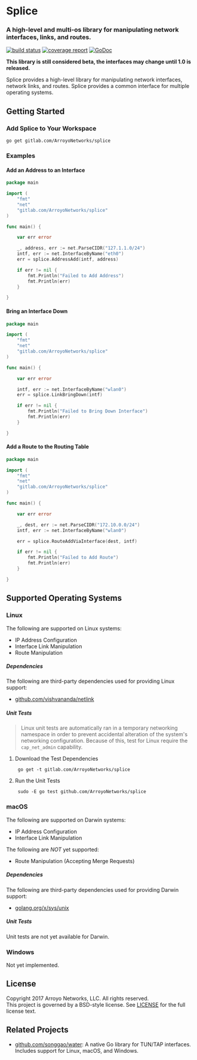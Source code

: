 # Splice
### A high-level and multi-os library for manipulating network interfaces, links, and routes.


[![build status](https://gitlab.com/ArroyoNetworks/splice/badges/master/build.svg)](https://gitlab.com/ArroyoNetworks/splice/commits/master)
[![coverage report](https://gitlab.com/ArroyoNetworks/splice/badges/master/coverage.svg)](https://gitlab.com/ArroyoNetworks/splice/commits/master)
[![GoDoc](https://godoc.org/gitlab.com/ArroyoNetworks/splice?status.svg)](https://godoc.org/gitlab.com/ArroyoNetworks/splice)

**This library is still considered beta, the interfaces may change until 1.0 is released.**

Splice provides a high-level library for manipulating network interfaces, network links, and routes. Splice provides a common interface
for multiple operating systems.

## Getting Started

### Add Splice to Your Workspace

    go get gitlab.com/ArroyoNetworks/splice

### Examples

#### Add an Address to an Interface

```go
package main

import (
    "fmt"
    "net"
    "gitlab.com/ArroyoNetworks/splice"
)

func main() {

    var err error

    _, address, err := net.ParseCIDR("127.1.1.0/24")
    intf, err := net.InterfaceByName("eth0")    
    err = splice.AddressAdd(intf, address)

    if err != nil {
        fmt.Println("Failed to Add Address")
        fmt.Println(err)
    }

}
```

#### Bring an Interface Down

```go
package main

import (
    "fmt"
    "net"
    "gitlab.com/ArroyoNetworks/splice"
)

func main() {

    var err error

    intf, err := net.InterfaceByName("wlan0")    
    err = splice.LinkBringDown(intf)

    if err != nil {
        fmt.Println("Failed to Bring Down Interface")
        fmt.Println(err)
    }

}
```

#### Add a Route to the Routing Table

```go
package main

import (
    "fmt"
    "net"
    "gitlab.com/ArroyoNetworks/splice"
)

func main() {

    var err error

    _, dest, err := net.ParseCIDR("172.10.0.0/24")
    intf, err := net.InterfaceByName("wlan0")    

    err = splice.RouteAddViaInterface(dest, intf)

    if err != nil {
        fmt.Println("Failed to Add Route")
        fmt.Println(err)
    }

}
```

## Supported Operating Systems

### Linux

The following are supported on Linux systems:

- IP Address Configuration
- Interface Link Manipulation
- Route Manipulation

##### Dependencies

The following are third-party dependencies used for providing Linux support:

- [github.com/vishvananda/netlink](https://github.com/vishvananda/netlink)

##### Unit Tests

> Linux unit tests are automatically ran in a temporary networking namespace in order to prevent
> accidental alteration of the system's networking configuration. Because of this, test for
> Linux require the `cap_net_admin` capability.

1. Download the Test Dependencies

        go get -t gitlab.com/ArroyoNetworks/splice

2. Run the Unit Tests

        sudo -E go test github.com/ArroyoNetworks/splice

### macOS

The following are supported on Darwin systems:

- IP Address Configuration
- Interface Link Manipulation

The following are *NOT* yet supported:

- Route Manipulation (Accepting Merge Requests)

##### Dependencies

The following are third-party dependencies used for providing Darwin support:

- [golang.org/x/sys/unix](https://godoc.org/golang.org/x/sys/unix)

##### Unit Tests

Unit tests are not yet available for Darwin.

### Windows

Not yet implemented.

## License

Copyright 2017 Arroyo Networks, LLC. All rights reserved.<br/>
This project is governed by a BSD-style license. See [LICENSE](https://gitlab.com/ArroyoNetworks/splice/raw/master/LICENSE) for the full license text.

## Related Projects

- [github.com/songgao/water](https://github.com/songgao/water): A native Go library for TUN/TAP interfaces. Includes support for Linux, macOS, and Windows.

